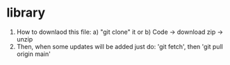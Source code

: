 # library
1. How to downlaod this file: a) "git clone" it or b) Code -> download zip -> unzip
2. Then, when some updates will be added just do: 'git fetch', then 'git pull origin main'
